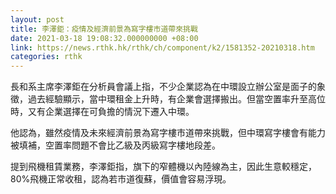 ```yaml
---
layout: post
title: 李澤鉅：疫情及經濟前景為寫字樓市道帶來挑戰
date: 2021-03-18 19:08:32.000000000 +08:00
link: https://news.rthk.hk/rthk/ch/component/k2/1581352-20210318.htm
categories: rthk
---
```


長和系主席李澤鉅在分析員會議上指，不少企業認為在中環設立辦公室是面子的象徵，過去經驗顯示，當中環租金上升時，有企業會選擇搬出。但當空置率升至高位時，又有企業選擇在可負擔的情況下遷入中環。

他認為，雖然疫情及未來經濟前景為寫字樓市道帶來挑戰，但中環寫字樓會有能力被填補，空置率問題不會比乙級及丙級寫字樓地段差。

提到飛機租賃業務，李澤鉅指，旗下的窄體機以內陸線為主，因此生意較穩定，80%飛機正常收租，認為若市道復蘇，價值會容易浮現。
